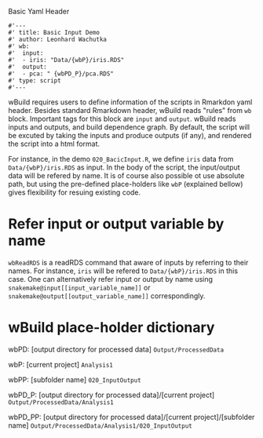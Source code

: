Basic Yaml Header

```
#'---
#' title: Basic Input Demo
#' author: Leonhard Wachutka
#' wb:
#'  input: 
#'  - iris: "Data/{wbP}/iris.RDS"
#'  output:
#'  - pca: " {wbPD_P}/pca.RDS"
#' type: script
#'---
```

wBuild requires users to define information of the scripts in Rmarkdon yaml header. Besides standard Rmarkdown header, wBuild reads "rules" from `wb` block. Important tags for this block are `input` and `output`. wBuild reads inputs and outputs, and build dependence graph. By default, the script will be excuted by taking the inputs and produce outputs (if any), and rendered the script into a html format. 

For instance, in the demo `020_BacicInput.R`, we define `iris` data from `Data/{wbP}/iris.RDS` as input. In the body of the script, the input/output data will be refered by name. It is of course also possible ot use absolute path, but using the pre-defined place-holders like `wbP` (explained bellow) gives flexibility for resuing existing code. 

# Refer input or output variable by name
`wbReadRDS`  is a readRDS command that aware of inputs by referring to their names. For instance, `iris` will be refered to `Data/{wbP}/iris.RDS` in this case. One can alternatively refer input or output by name using `snakemake@input[[input_variable_name]]` or `snakemake@output[[output_variable_name]]` correspondingly. 

# wBuild place-holder dictionary

wbPD: [output directory for processed data] `Output/ProcessedData`

wbP: [current project] `Analysis1` 

wbPP: [subfolder name] `020_InputOutput`

wbPD_P: [output directory for processed data]/[current project] `Output/ProcessedData/Analysis1`

wbPD_PP: [output directory for processed data]/[current project]/[subfolder name] `Output/ProcessedData/Analysis1/020_InputOutput`
